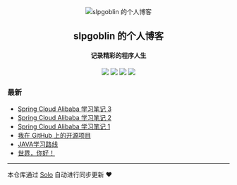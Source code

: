 <p align="center"><img alt="slpgoblin 的个人博客" src="https://static.b3log.org/images/brand/solo-32.png"></p><h2 align="center">
slpgoblin 的个人博客
</h2>

<h4 align="center">记录精彩的程序人生</h4>
<p align="center"><a title="slpgoblin 的个人博客" target="_blank" href="https://github.com/slpgoblin/solo-blog"><img src="https://img.shields.io/github/last-commit/slpgoblin/solo-blog.svg?style=flat-square&color=FF9900"></a>
<a title="GitHub repo size in bytes" target="_blank" href="https://github.com/slpgoblin/solo-blog"><img src="https://img.shields.io/github/repo-size/slpgoblin/solo-blog.svg?style=flat-square"></a>
<a title="Solo Version" target="_blank" href="https://github.com/b3log/solo/releases"><img src="https://img.shields.io/badge/solo-3.6.3-f1e05a.svg?style=flat-square&color=blueviolet"></a>
<a title="Hits" target="_blank" href="https://github.com/b3log/hits"><img src="https://hits.b3log.org/slpgoblin/solo-blog.svg"></a></p>

### 最新

* [Spring Cloud Alibaba 学习笔记 3](https://www.goblin-blog.top/articles/2019/10/23/1571843700649.html)
* [Spring Cloud Alibaba 学习笔记 2](https://www.goblin-blog.top/articles/2019/10/21/1571671915988.html)
* [Spring Cloud Alibaba 学习笔记 1](https://www.goblin-blog.top/articles/2019/10/21/1571669983427.html)
* [我在 GitHub 上的开源项目](https://www.goblin-blog.top/my-github-repos)
* [JAVA学习路线](https://www.goblin-blog.top/articles/2019/08/17/1566019763425.html)
* [世界，你好！](https://www.goblin-blog.top/hello-solo)



---

本仓库通过 [Solo](https://github.com/b3log/solo) 自动进行同步更新 ❤️ 